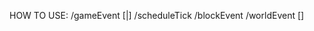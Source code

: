 HOW TO USE:
/gameEvent <pos> <reason>[<entity>|<block>]
/scheduleTick <pos> <block> <time> <priority>
/blockEvent<pos> <block> <type> <data>
/worldEvent [<player>] <pos> <event> <data>
